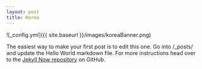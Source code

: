 ```yaml
---
layout: post
title: Korea
---
```

![_config.yml]({{ site.baseurl }}/images/koreaBanner.png)

The easiest way to make your first post is to edit this one. Go into /_posts/ and update the Hello World markdown file. For more instructions head over to the [Jekyll Now repository](https://github.com/barryclark/jekyll-now) on GitHub.
